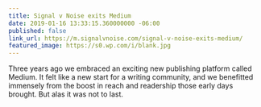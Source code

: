 ```yaml
---
title: Signal v Noise exits Medium
date: 2019-01-16 13:33:15.360000000 -06:00
published: false
link_url: https://m.signalvnoise.com/signal-v-noise-exits-medium/
featured_image: https://s0.wp.com/i/blank.jpg
---
```


Three years ago we embraced an exciting new publishing platform called Medium. It felt like a new start for a writing community, and we benefitted immensely from the boost in reach and readership those early days brought. But alas it was not to last.